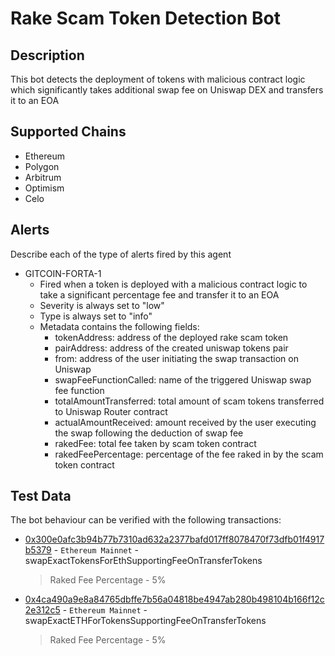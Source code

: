 # Rake Scam Token Detection Bot

## Description

This bot detects the deployment of tokens with malicious contract logic which significantly takes additional swap fee on Uniswap DEX and transfers it to an EOA

## Supported Chains

- Ethereum
- Polygon
- Arbitrum
- Optimism
- Celo


## Alerts

Describe each of the type of alerts fired by this agent

- GITCOIN-FORTA-1
  - Fired when a token is deployed with a malicious contract logic to take a significant percentage fee and transfer it to an EOA 
  - Severity is always set to "low" 
  - Type is always set to "info"
  - Metadata contains the following fields: 
    - tokenAddress: address of the deployed rake scam token
    - pairAddress: address of the created uniswap tokens pair
    - from: address of the user initiating the swap transaction on Uniswap
    - swapFeeFunctionCalled: name of the triggered Uniswap swap fee function
    - totalAmountTransferred: total amount of scam tokens transferred to Uniswap Router contract
    - actualAmountReceived: amount received by the user executing the swap following the deduction of swap fee
    - rakedFee: total fee taken by scam token contract
    - rakedFeePercentage: percentage of the fee raked in by the scam token contract

## Test Data

The bot behaviour can be verified with the following transactions:
- [0x300e0afc3b94b77b7310ad632a2377bafd017ff8078470f73dfb01f4917b5379](https://etherscan.io/tx/0x300e0afc3b94b77b7310ad632a2377bafd017ff8078470f73dfb01f4917b5379) - 
`Ethereum Mainnet` - swapExactTokensForEthSupportingFeeOnTransferTokens
  > Raked Fee Percentage - 5%



- [0x4ca490a9e8a84765dbffe7b56a04818be4947ab280b498104b166f12c2e312c5](https://etherscan.io/tx/0x4ca490a9e8a84765dbffe7b56a04818be4947ab280b498104b166f12c2e312c5) -
`Ethereum Mainnet` - swapExactETHForTokensSupportingFeeOnTransferTokens
  > Raked Fee Percentage -  5%
